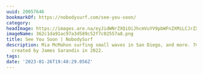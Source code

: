 ```yaml
---
uuid: 20057646
bookmarkOf: https://nobodysurf.com/see-you-soon/
category: 
headImage: https://images.are.na/eyJidWNrZXQiOiJhcmVuYV9pbWFnZXMiLCJrZXkiOiIyMDA1NzY0Ni9vcmlnaW5hbF8zNjJjMWRhOTFhYzk3YTNkNTg5YzUyZjdjMDI1NTdhOC5wbmciLCJlZGl0cyI6eyJyZXNpemUiOnsid2lkdGgiOjEyMDAsImhlaWdodCI6MTIwMCwiZml0IjoiaW5zaWRlIiwid2l0aG91dEVubGFyZ2VtZW50Ijp0cnVlfSwid2VicCI6eyJxdWFsaXR5Ijo5MH0sImpwZWciOnsicXVhbGl0eSI6OTB9LCJyb3RhdGUiOm51bGx9fQ==?bc=0
imageName: 362c1da91ac97a3d589c52f7c02557a8.png
title: See You Soon | NobodySurf
description: Mia McMahon surfing small waves in San Diego, and more. 7min surf video
  created by James Sarandis in 2022.
tags: 
date: '2023-01-26T19:48:29.056Z'
---
```

